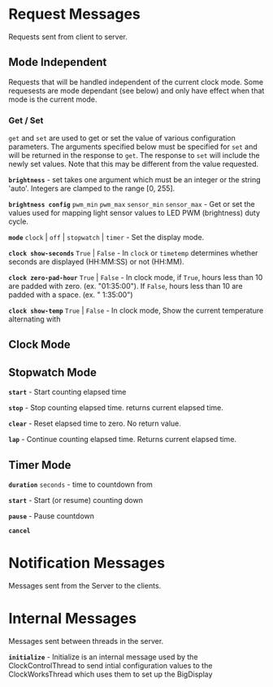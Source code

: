 # Request Messages
Requests sent from client to server. 

## Mode Independent
Requests that will be handled independent of the current clock mode. Some requesests are mode dependant (see below) and only have effect when that mode is the current mode.

### Get / Set
`get` and `set` are used to get or set the value of various configuration parameters. The arguments specified below must be specified for `set` and will be returned in the response to `get`. The response to `set` will include the newly set values. Note that this may be different from the value requested.

**`brightness`** - 
set takes one argument which must be an integer or the string 'auto'. Integers are clamped to the range [0, 255].

**`brightness config`** `pwm_min` `pwm_max` `sensor_min` `sensor_max` -
Get or set the values used for mapping light sensor values to LED PWM (brightness) duty cycle.

**`mode`**  `clock` | `off` | `stopwatch` | `timer` -
Set the display mode.

**`clock show-seconds`** `True` | `False` -
In `clock` or `timetemp` determines whether seconds are displayed (HH:MM:SS) or not (HH:MM).

**`clock zero-pad-hour`** `True` | `False` -
In clock mode, if `True`, hours less than 10 are padded with zero. (ex. "01:35:00"). If `False`, hours less than 10 are padded with a space. (ex. " 1:35:00")

**`clock show-temp`** `True` | `False` -
In clock mode, Show the current temperature alternating with 

## Clock Mode
## Stopwatch Mode
**`start`** - Start counting elapsed time

**`stop`** - Stop counting elapsed time. returns current elapsed time.

**`clear`** - Reset elapsed time to zero. No return value.

**`lap`** - Continue counting elapsed time. Returns current elapsed time.

## Timer Mode
**`duration`** `seconds` - time to countdown from

**`start`** - Start (or resume) counting down

**`pause`** - Pause countdown

**`cancel`**

# Notification Messages
Messages sent from the Server to the clients.

# Internal Messages
Messages sent between threads in the server.

**`initialize`** - 
Initialize is an internal message used by the ClockControlThread to send intial configuration values to the ClockWorksThread which uses them to set up the BigDisplay

